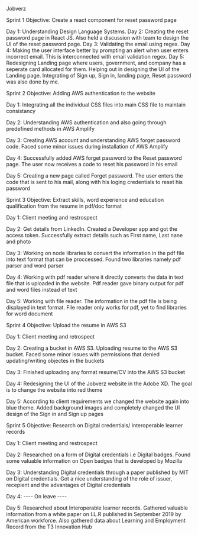 Jobverz


Sprint 1
Objective: Create a react component for reset password page



Day 1: Understanding Design Language Systems.
Day 2: Creating the reset password page in React JS. Also held a discussion with team to design the UI of the reset password page.
Day 3: Validating the email using regex. 
Day 4: Making the user interface better by prompting an alert when user enters incorrect email. This is interconnected with email validation regex.
Day 5: Redesigning Landing page where users, government, and company has a seperate card allocated for them. Helping out in designing the UI of the Landing page. Integrating of Sign up, Sign in, landing page, Reset password was also done by me.

Sprint 2
Objective: Adding AWS authentication to the website



Day 1: Integrating all the individual CSS files into main CSS file to maintain consistancy

Day 2: Understanding AWS authentication and also going through predefined methods in AWS Amplify

Day 3: Creating AWS account and understanding AWS forget password code. Faced some minor issues during installation of AWS Amplify

Day 4: Successfully added AWS forget password to the Reset password page. The user now receives a code to reset his password in his email

Day 5: Creating a new page called Forget password. The user enters the code that is sent to his mail, along with his loging credentials to reset his password

Sprint 3
Objective: Extract skills, word experience and education qualification from the resume in pdf/doc format



Day 1: Client meeting and restrospect

Day 2: Get details from LinkedIn. Created a Developer app and got the access token. Successfully extract details such as First name, Last nane and photo

Day 3: Working on node libraries to convert the information in the pdf file into text format that can be proccessed. Found two libraries namely pdf parser and word parser

Day 4: Working with pdf reader where it directly converts the data in text file that is uploaded in the website. Pdf reader gave binary output for pdf and word files instead of text 

Day 5: Working with file reader. The information in the pdf file is being displayed in text format. File reader only works for pdf, yet to find libraries for word document

Sprint 4
Objective: Upload the resume in AWS S3



Day 1: Client meeting and retrospect

Day 2: Creating a bucket in AWS S3. Uploading resume to the AWS S3 bucket. Faced some minor issues with permissions that denied updating/writing objectes in the buckets

Day 3: Finished uploading any format resume/CV into the AWS S3 bucket

Day 4: Redesigning the UI of the Jobverz website in the Adobe XD. The goal is to change the website into red theme 

Day 5: According to client requirements we changed the website again into blue theme. Added background images and completely changed the UI design of the Sign in and Sign up pages

Sprint 5
Objective: Research on Digital credentials/ Interoperable learner records



Day 1: Client meeting and restrospect

Day 2: Researched on a form of Digital credentials i.e Digital badges. Found some valuable information on Open badges that is developed by Mozilla

Day 3: Understanding Digital credentials through a paper published by MIT on Digital credentials. Got a nice understanding of the role of issuer, recepient and the advantages of Digital credentials

Day 4: ---- On leave ----

Day 5: Researched about Interoperable learner records. Gathered valuable information from a white paper on I.L.R published in September 2019 by American workforce. Also gathered data about Learning and Employment Record from the T3 Innovation Hub
